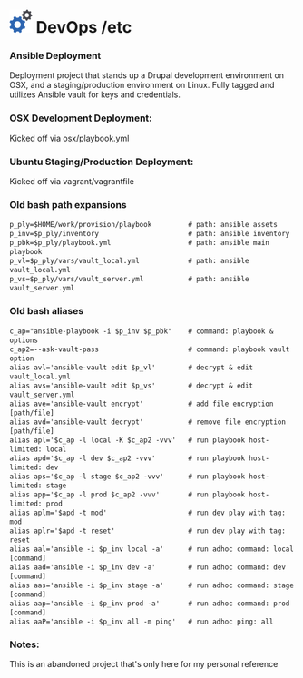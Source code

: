<h1> <img src="image/logo.png"> DevOps /etc</h1>

### Ansible Deployment
Deployment project that stands up a Drupal development environment on OSX, and a staging/production environment on Linux. Fully tagged and utilizes Ansible vault for keys and credentials.

### OSX Development Deployment:
Kicked off via osx/playbook.yml

### Ubuntu Staging/Production Deployment:
Kicked off via vagrant/vagrantfile

### Old bash path expansions
```
p_ply=$HOME/work/provision/playbook         # path: ansible assets
p_inv=$p_ply/inventory                      # path: ansible inventory
p_pbk=$p_ply/playbook.yml                   # path: ansible main playbook
p_vl=$p_ply/vars/vault_local.yml            # path: ansible vault_local.yml
p_vs=$p_ply/vars/vault_server.yml           # path: ansible vault_server.yml
```

### Old bash aliases
```
c_ap="ansible-playbook -i $p_inv $p_pbk"    # command: playbook & options
c_ap2=--ask-vault-pass                      # command: playbook vault option
alias avl='ansible-vault edit $p_vl'        # decrypt & edit vault_local.yml
alias avs='ansible-vault edit $p_vs'        # decrypt & edit vault_server.yml
alias ave='ansible-vault encrypt'           # add file encryption [path/file]
alias avd='ansible-vault decrypt'           # remove file encryption [path/file]
alias apl='$c_ap -l local -K $c_ap2 -vvv'   # run playbook host-limited: local
alias apd='$c_ap -l dev $c_ap2 -vvv'        # run playbook host-limited: dev
alias aps='$c_ap -l stage $c_ap2 -vvv'      # run playbook host-limited: stage
alias app='$c_ap -l prod $c_ap2 -vvv'       # run playbook host-limited: prod
alias aplm='$apd -t mod'                    # run dev play with tag: mod
alias aplr='$apd -t reset'                  # run dev play with tag: reset
alias aal='ansible -i $p_inv local -a'      # run adhoc command: local [command]
alias aad='ansible -i $p_inv dev -a'        # run adhoc command: dev [command]
alias aas='ansible -i $p_inv stage -a'      # run adhoc command: stage [command]
alias aap='ansible -i $p_inv prod -a'       # run adhoc command: prod [command]
alias aaP='ansible -i $p_inv all -m ping'   # run adhoc ping: all
```

### Notes:
This is an abandoned project that's only here for my personal reference
